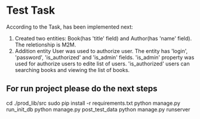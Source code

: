 Test Task
================

According to the Task, has been implemented next:

1. Created two entities: Book(has 'title' field) and Author(has 'name' field). The reletionship is M2M.
2. Addition entity User was used to authorize user. The entity has 'login', 'password', 'is_authorized' and 'is_admin' fields. 'is_admin' property was used for authorize users to edite list of users. 'is_authorized' users can searching books and viewing the list of books.




For run project please do the next steps
--------------
cd ./prod_lib/src
sudo pip install -r requirements.txt
python manage.py run_init_db
python manage.py post_test_data
python manage.py runserver
